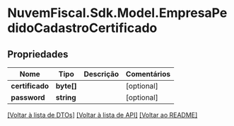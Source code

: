 # NuvemFiscal.Sdk.Model.EmpresaPedidoCadastroCertificado

## Propriedades

Nome | Tipo | Descrição | Comentários
------------ | ------------- | ------------- | -------------
**certificado** | **byte[]** |  | [optional] 
**password** | **string** |  | [optional] 

[[Voltar à lista de DTOs]](../README.md#documentation-for-models) [[Voltar à lista de API]](../README.md#documentation-for-api-endpoints) [[Voltar ao README]](../README.md)

